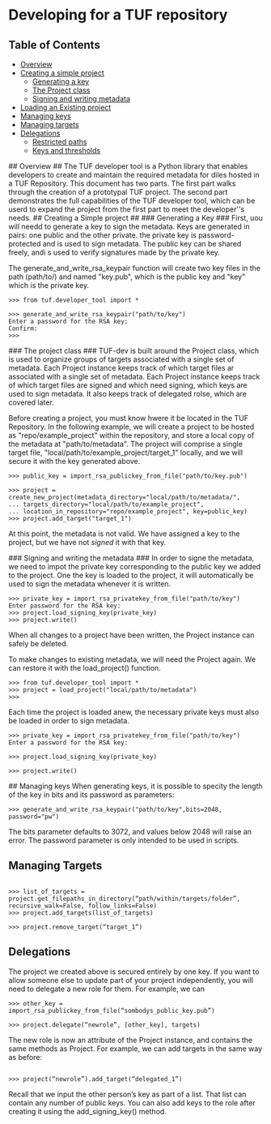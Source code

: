 # Developing for a TUF repository #

## Table of Contents ##
- [Overview](#overview)
- [Creating a simple project](#creating_a_simple_project)
  - [Generating a key](#generating_a_key)
  - [The Project class](#the_project_class)
  - [Signing and writing metadata](#signing_and_writing_metadata)
- [Loading an Existing project](#Loading_an_existing_project)
- [Managing keys](#managing_keys)
- [Managing targets](#managing_targets)
- [Delegations](#delegations)
  - [Restricted paths](#restricted_paths)
  - [Keys and thresholds](#keys_and_thresholds)

<a name="overview">
## Overview ## 
The TUF developer tool is a Python library that enables developers to create 
and maintain the required metadata for diles hosted in a TUF Repository. This 
document has two parts. The first part walks through the creation of a
prototypal TUF project. The second part demonstrates the full capabilities of 
the TUF developer tool, which can be userd to expand the project from the first
part to meet the developer''s needs.

<a name="creating_a_simple_project">
## Creating a Simple project ##
### Generating a Key ###
First, uou will needd to generate a key to sign the metadata. Keys are generated
in pairs: one public and the other private. the private key is password-protected
and is used to sign metadata. The public key can be shared freely, andi s used
to verify signatures made by the private key.   

The generate_and_write_rsa_keypair function will create two key files in the 
path (path/to/) and named "key.pub", which is the public key and "key"
which is the private key.

```
>>> from tuf.developer_tool import *

>>> generate_and_write_rsa_keypair("path/to/key")
Enter a password for the RSA key:
Confirm:
>>> 
```

<a name="the_project_class">
### The project class ###
TUF-dev is built around the Project class, which is used to organize groups of 
targets associated with a single set of metadata. Each Project instance keeps 
track of which target files ar associated with a single set of metadata. Each 
Project instance keeps track of which target files are signed and which need
signing, which keys are used to sign metadata. It also keeps track of delegated
rolse, which are covered later.

Before creating a project, you must know hwere it be located in the TUF 
Repository. In the following example, we will create a project to be hosted as
"repo/example_project" within the repository, and store a local copy of the 
metadata at "path/to/metadata". The project will comprise a single target file, 
"local/path/to/example_project/target_1" locally, and we will secure it with
the key generated above. 

```
>>> public_key = import_rsa_publickey_from_file("path/to/key.pub")

>>> project = create_new_project(metadata_directory="local/path/to/metadata/",
... targets_directory="local/path/to/example_project",
... location_in_repository="repo/example_project", key=public_key)
>>> project.add_target("target_1")
```

At this point, the metadata is not valid. We have assigned a key to the project,
but we have not *signed* it with that key.

<a name="signing_and_writing_the_metadata">
### Signing and writing the metadata ###
In order to signe the metadata, we need to impot the private key corresponding 
to the public key we added to the project. One the key is loaded to the project,
it will automatically be used to sign the metadata whenever it is written.

```
>>> private_key = import_rsa_privatekey_from_file("path/to/key")
Enter password for the RSA key:
>>> project.load_signing_key(private_key)
>>> project.write()
```

When all changes to a project have been written, the Project instance can safely
be deleted.

<a name="loading_an_existing_project">
To make changes to existing metadata, we will need the Project again. We can 
restore it with the load_project() function.

```
>>> from tuf.developer_tool import *
>>> project = load_project("local/path/to/metadata")
>>>
```
Each time the project is loaded anew, the necessary private keys must also be 
loaded in order to sign metadata.

```
>>> private_key = import_rsa_privatekey_from_file("path/to/key")
Enter a password for the RSA key:

>>> project.load_signing_key(private_key)

>>> project.write()
```

<a name="managing_keys">
## Managing keys 
When generating keys, it is possible to specity the length of the key in bits 
and its password as parameters:

```
>>> generate_and_write_rsa_keypair("path/to/key",bits=2048, password="pw")
```
The bits parameter defaults to 3072, and values below 2048 will raise an error.
The password parameter is only intended to be used in scripts.


## Managing Targets

```

>>> list_of_targets = project.get_filepaths_in_directory(“path/within/targets/folder”, recursive_walk=False, follow_links=False)
>>> project.add_targets(list_of_targets)
```

```
>>> project.remove_target(“target_1”)
```

## Delegations

The project we created above is secured entirely by one key. If you want to allow someone else to update part of your project independently, you will need to delegate a new role for them. For example, we can

```
>>> other_key = import_rsa_publickey_from_file(“sombodys_public_key.pub”)

>>> project.delegate(“newrole”, [other_key], targets)
```

The new role is now an attribute of the Project instance, and contains the same methods as Project. For example, we can add targets in the same way as before:

```

>>> project(“newrole”).add_target(“delegated_1”)

```



Recall that we input the other person’s key as part of a list. That list can contain any number of public keys. You can also add keys to the role after creating it using the add_signing_key() method.

